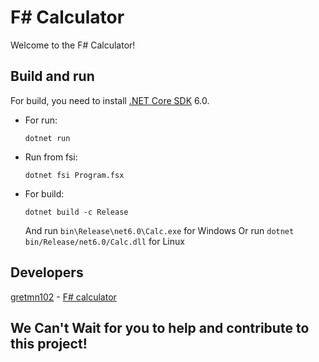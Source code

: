 # F# Calculator
Welcome to the F# Calculator!

## Build and run
For build, you need to install [.NET Core SDK](https://www.microsoft.com/net/download) 6.0.

* For run:
    ```
    dotnet run
    ```
* Run from fsi:
    ```
    dotnet fsi Program.fsx
    ```
* For build:
    ```
    dotnet build -c Release
    ```

    And run `bin\Release\net6.0\Calc.exe` for Windows
    Or run `dotnet bin/Release/net6.0/Calc.dll` for Linux

## Developers
[gretmn102](https://github.com/gretmn102) - [F# calculator](https://github.com/dominic754/CalculatorInEveryLanguage/tree/main/fsharp/Calc.fs)

## We Can't Wait for you to help and contribute to this project!
